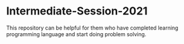 # Intermediate-Session-2021
This repository can be helpful for them who have completed learning programming language and start doing problem solving.
